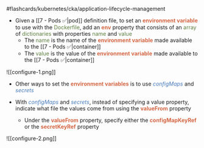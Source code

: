 #flashcards/kubernetes/cka/application-lifecycle-management

- Given a [[7 - Pods ✅|pod]] definition file, to set an <b><span style="color:#d46644">environment variable</span></b> to use with the <span style="color:#5c7e3e">Dockerfile</span>, add an <b><span style="color:#d46644">env</span></b> property that consists of an <span style="color:#5c7e3e">array</span> of <span style="color:#5c7e3e">dictionaries</span> with properties <span style="color:#5c7e3e">name</span> and <span style="color:#5c7e3e">value</span>
	- The <span style="color:#5c7e3e">name</span> is the name of the <b><span style="color:#d46644">environment variable</span></b> made available to the [[7 - Pods ✅|container]]
	- The <span style="color:#5c7e3e">value</span> is the value of the <b><span style="color:#d46644">environment variable</span></b> made available to the [[7 - Pods ✅|container]]

![[configure-1.png]]

- Other ways to set the <b><span style="color:#d46644">environment variables</span></b> is to use <i><span style="color:#477bbe">configMaps</span></i> and <i><span style="color:#477bbe">secrets</span></i>

- With <i><span style="color:#477bbe">configMaps</span></i> and <i><span style="color:#477bbe">secrets</span></i>, instead of specifying a value property, indicate what file the values come from using the <b><span style="color:#d46644">valueFrom</span></b> property
	- Under the <b><span style="color:#d46644">valueFrom</span></b> property, specify either the <b><span style="color:#d46644">configMapKeyRef</span></b> or the <b><span style="color:#d46644">secretKeyRef</span></b> property

![[configure-2.png]]